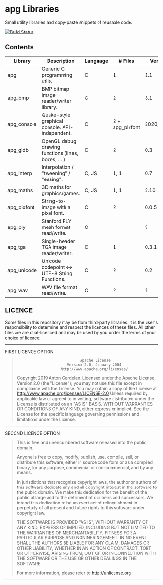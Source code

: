 # apg Libraries

Small utility libraries and copy-paste snippets of reusable code.

[![Build Status](https://travis-ci.com/capnramses/apg.svg?branch=master)](https://travis-ci.com/capnramses/apg)

## Contents

| Library     | Description                                       | Language | # Files         | Version    | Fuzzed                                        |
| ----------- | ------------------------------------------------- | -------- | --------------- | ---------- | --------------------------------------------- |
| apg         | Generic C programming utils.                      | C        | 1               | 1.1        | No                                            |
| apg_bmp     | BMP bitmap image reader/writer library.           | C        | 2               | 3.1        | Yes - [AFL](https://lcamtuf.coredump.cx/afl/) |
| apg_console | Quake-style graphical console. API-independent.   | C        | 2 + apg_pixfont | 2020/01/06 | No                                            |
| apg_gldb    | OpenGL debug drawing functions (lines, boxes, ... ) | C        | 2               | 0.3        | No                                            |
| apg_interp  | Interpolation / "tweening" / "easing".            | C, JS    | 1, 1            | 0.7        | No                                            |
| apg_maths   | 3D maths for graphics/games.                      | C, JS    | 1, 1            | 2.10       | No                                            |
| apg_pixfont | String-to-image with a pixel font.                | C        | 2               | 0.0.5      | No                                            |
| apg_ply     | Stanford PLY mesh format read/write.              | C        |                 | ?          | No                                            |
| apg_tga     | Single-header TGA image reader/writer.            | C        | 1               | 0.3.1      | No                                            |
| apg_unicode | Unicode codepoint <-> UTF-8 String Functions.     | C        | 2               | 0.2        | No                                            |
| apg_wav     | WAV file format read/write.                       | C        | 2               | 1          | No                                            |

## LICENCE

Some files in this repository may be from third-party libraries.
It is the user's responsibility to determine and respect the licences of these files.
All other files are are dual-licenced and may be used by you under the terms of your
choice of licence:

-------------------------------------------------------------------------------------
FIRST LICENCE OPTION

>                                  Apache License
>                            Version 2.0, January 2004
>                         http://www.apache.org/licenses/
>    Copyright 2019 Anton Gerdelan.
>    Licensed under the Apache License, Version 2.0 (the "License");
>    you may not use this file except in compliance with the License.
>    You may obtain a copy of the License at
>        http://www.apache.org/licenses/LICENSE-2.0
>    Unless required by applicable law or agreed to in writing, software
>    distributed under the License is distributed on an "AS IS" BASIS,
>    WITHOUT WARRANTIES OR CONDITIONS OF ANY KIND, either express or implied.
>    See the License for the specific language governing permissions and
>    limitations under the License.
-------------------------------------------------------------------------------------
SECOND LICENCE OPTION

> This is free and unencumbered software released into the public domain.
>
> Anyone is free to copy, modify, publish, use, compile, sell, or
> distribute this software, either in source code form or as a compiled
> binary, for any purpose, commercial or non-commercial, and by any
> means.
> 
> In jurisdictions that recognize copyright laws, the author or authors
> of this software dedicate any and all copyright interest in the
> software to the public domain. We make this dedication for the benefit
> of the public at large and to the detriment of our heirs and
> successors. We intend this dedication to be an overt act of
> relinquishment in perpetuity of all present and future rights to this
> software under copyright law.
> 
> THE SOFTWARE IS PROVIDED "AS IS", WITHOUT WARRANTY OF ANY KIND,
> EXPRESS OR IMPLIED, INCLUDING BUT NOT LIMITED TO THE WARRANTIES OF
> MERCHANTABILITY, FITNESS FOR A PARTICULAR PURPOSE AND NONINFRINGEMENT.
> IN NO EVENT SHALL THE AUTHORS BE LIABLE FOR ANY CLAIM, DAMAGES OR
> OTHER LIABILITY, WHETHER IN AN ACTION OF CONTRACT, TORT OR OTHERWISE,
> ARISING FROM, OUT OF OR IN CONNECTION WITH THE SOFTWARE OR THE USE OR
> OTHER DEALINGS IN THE SOFTWARE.
> 
> For more information, please refer to <http://unlicense.org>
-------------------------------------------------------------------------------------
